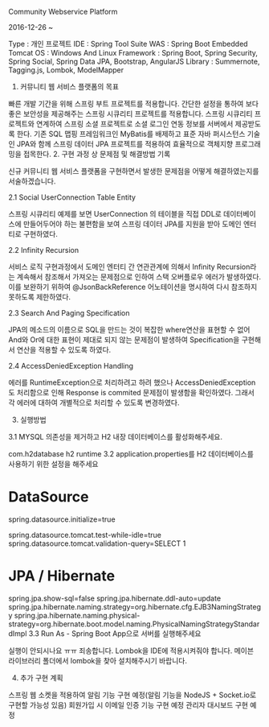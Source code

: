 Community Webservice Platform

2016-12-26 ~

Type : 개인 프로젝트
IDE : Spring Tool Suite
WAS : Spring Boot Embedded Tomcat
OS : Windows And Linux
Framework : Spring Boot, Spring Security, Spring Social, Spring Data JPA, Bootstrap, AngularJS
Library : Summernote, Tagging.js, Lombok, ModelMapper
1. 커뮤니티 웹 서비스 플랫폼의 목표

빠른 개발 기간을 위해 스프링 부트 프로젝트를 적용합니다.
간단한 설정을 통하여 보다 좋은 보안성을 제공해주는 스프링 시큐리티 프로젝트를 적용합니다.
스프링 시큐리티 프로젝트와 연계하여 스프링 소셜 프로젝트로 소셜 로그인 연동 정보를 서버에서 제공받도록 한다.
기존 SQL 맵핑 프레임워크인 MyBatis를 배제하고 표준 자바 퍼시스턴스 기술인 JPA와 함께 스프링 데이터 JPA 프로젝트를 적용하여 효율적으로 객체지향 프로그래밍을 접목한다.
2. 구현 과정 상 문제점 및 해결방법 기록

신규 커뮤니티 웹 서비스 플랫폼을 구현하면서 발생한 문제점을 어떻게 해결하였는지를 서술하겠습니다.

2.1 Social UserConnection Table Entity

스프링 시큐리티 예제를 보면 UserConnection 의 테이블을 직접 DDL로 데이터베이스에 만들어두어야 하는 불편함을 보여 스프링 데이터 JPA를 지원을 받아 도메인 엔터티로 구현하였다.

2.2 Infinity Recursion

서비스 로직 구현과정에서 도메인 엔터티 간 연관관계에 의해서 Infinity Recursion라는 계속해서 참조해서 가져오는 문제점으로 인하여 스택 오버플로우 에러가 발생하였다. 이를 보완하기 위하여 @JsonBackReference 어노테이션을 명시하여 다시 참조하지 못하도록 제한하였다.

2.3 Search And Paging Specification

JPA의 메소드의 이름으로 SQL을 만드는 것이 복잡한 where연산을 표현할 수 없어 And와 Or에 대한 표현이 제대로 되지 않는 문제점이 발생하여 Specification을 구현해서 연산을 적용할 수 있도록 하였다.

2.4 AccessDeniedException Handling

에러를 RuntimeException으로 처리하려고 하려 했으나 AccessDeniedException도 처리함으로 인해 Response is commited 문제점이 발생함을 확인하였다. 그래서 각 에러에 대하여 개별적으로 처리할 수 있도록 변경하였다.

3. 실행방법

3.1 MYSQL 의존성을 제거하고 H2 내장 데이터베이스를 활성화해주세요.

<!-- H2 -->
<dependency>
    <groupId>com.h2database</groupId>
    <artifactId>h2</artifactId>
    <scope>runtime</scope>
</dependency>
3.2 application.properties를 H2 데이터베이스를 사용하기 위한 설정을 해주세요

# DataSource
spring.datasource.initialize=true

spring.datasource.tomcat.test-while-idle=true
spring.datasource.tomcat.validation-query=SELECT 1

# JPA / Hibernate
spring.jpa.show-sql=false
spring.jpa.hibernate.ddl-auto=update
spring.jpa.hibernate.naming.strategy=org.hibernate.cfg.EJB3NamingStrategy
spring.jpa.hibernate.naming.physical-strategy=org.hibernate.boot.model.naming.PhysicalNamingStrategyStandardImpl
3.3 Run As - Spring Boot App으로 서버를 실행해주세요

실행이 안되시나요 ㅠㅠ 죄송합니다. Lombok을 IDE에 적용시켜줘야 합니다. 메이븐 라이브러리 폴더에서 lombok을 찾아 설치해주시기 바랍니다.

4. 추가 구현 계획

스프링 웹 소켓을 적용하여 알림 기능 구현 예정(알림 기능을 NodeJS + Socket.io로 구현할 가능성 있음)
회원가입 시 이메일 인증 기능 구현 예정
관리자 대시보드 구현 예정
